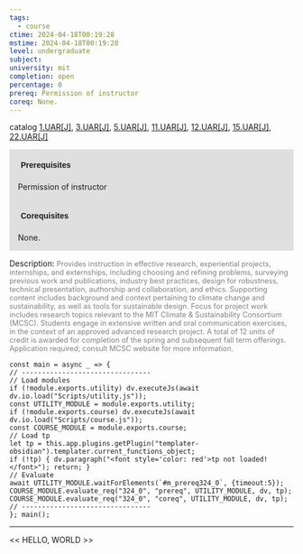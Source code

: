 ```yaml
---
tags:
  - course
ctime: 2024-04-18T00:19:28
mstime: 2024-04-18T00:19:28
level: undergraduate
subject: 
university: mit
completion: open
percentage: 0
prereq: Permission of instructor
coreq: None.
---
```


catalog [1.UAR[J]](http://student.mit.edu/catalog/m1c.html#1.UAR), [3.UAR[J]](http://student.mit.edu/catalog/m3b.html#3.UAR), [5.UAR[J]](http://student.mit.edu/catalog/m5b.html#5.UAR), [11.UAR[J]](http://student.mit.edu/catalog/m11a.html#11.UAR), [12.UAR[J]](http://student.mit.edu/catalog/m12a.html#12.UAR), [15.UAR[J]](http://student.mit.edu/catalog/m15c.html#15.UAR), [22.UAR[J]](http://student.mit.edu/catalog/m22a.html#22.UAR)

<span style="display: block; padding: 15px; background-color: rgb(100, 100, 100, 0.2);"><font id="m_prereq324_0" style="display: block; font-family: Arial, sans-serif; font-weight: bold; padding: 5px">Prerequisites</font><br><span id="prereq324_0">Permission of instructor</span></span>
<span style="display: block; padding: 15px; background-color: rgb(100, 100, 100, 0.2);"><font id="m_coreq324_0" style="display: block; font-family: Arial, sans-serif; font-weight: bold; padding: 5px">Corequisites</font><br><span id="coreq324_0">None.</span></span>

<font style="">Description:</font>
<font style="color: grey; font-size: 0.8rem;">Provides instruction in effective research, experiential projects, internships, and externships, including choosing and refining problems, surveying previous work and publications, industry best practices, design for robustness, technical presentation, authorship and collaboration, and ethics. Supporting content includes background and context pertaining to climate change and sustainability, as well as tools for sustainable design. Focus for project work includes research topics relevant to the MIT Climate &amp; Sustainability Consortium (MCSC). Students engage in extensive written and oral communication exercises, in the context of an approved advanced research project. A total of 12 units of credit is awarded for completion of the spring and subsequent fall term offerings. Application required; consult MCSC website for more information.</font>

```dataviewjs
const main = async _ => {
// --------------------------------
// Load modules
if (!module.exports.utility) dv.executeJs(await dv.io.load("Scripts/utility.js"));
const UTILITY_MODULE = module.exports.utility;
if (!module.exports.course) dv.executeJs(await dv.io.load("Scripts/course.js"));
const COURSE_MODULE = module.exports.course;
// Load tp
let tp = this.app.plugins.getPlugin("templater-obsidian").templater.current_functions_object;
if (!tp) { dv.paragraph("<font style='color: red'>tp not loaded!</font>"); return; }
// Evaluate
await UTILITY_MODULE.waitForElements(`#m_prereq324_0`, {timeout:5});
COURSE_MODULE.evaluate_req("324_0", "prereq", UTILITY_MODULE, dv, tp);
COURSE_MODULE.evaluate_req("324_0", "coreq", UTILITY_MODULE, dv, tp);
// --------------------------------
}; main();
```

---

<< HELLO, WORLD >>
